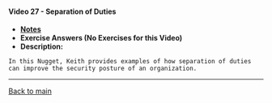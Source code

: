 #### Video 27 - Separation of Duties

- **[Notes](notes.md)**
- **Exercise Answers (No Exercises for this Video)**
- **Description:**

```
In this Nugget, Keith provides examples of how separation of duties
can improve the security posture of an organization.
```

---
 
[Back to main](https://github.com/rot0xd/CBTNuggets/blob/master/CISSP/README.md)

